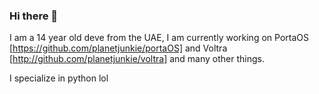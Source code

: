 ### Hi there 👋

I am a 14 year old deve from the UAE, I am currently working on PortaOS [https://github.com/planetjunkie/portaOS] and Voltra [http://github.com/planetjunkie/voltra] and many other things.

I specialize in python lol
